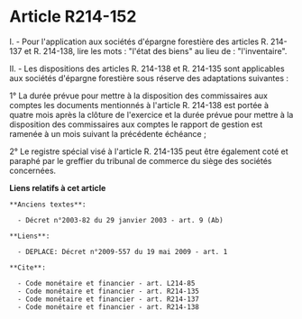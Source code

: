 # Article R214-152

I. - Pour l'application aux sociétés d'épargne forestière des articles R. 214-137 et R. 214-138, lire les mots : "l'état des
biens" au lieu de : "l'inventaire".

II. - Les dispositions des articles R. 214-138 et R. 214-135 sont applicables aux sociétés d'épargne forestière sous réserve
des adaptations suivantes :

1° La durée prévue pour mettre à la disposition des commissaires aux comptes les documents mentionnés à l'article R. 214-138
est portée à quatre mois après la clôture de l'exercice et la durée prévue pour mettre à la disposition des commissaires aux
comptes le rapport de gestion est ramenée à un mois suivant la précédente échéance ;

2° Le registre spécial visé à l'article R. 214-135 peut être également coté et paraphé par le greffier du tribunal de
commerce du siège des sociétés concernées.

**Liens relatifs à cet article**

	**Anciens textes**:

	  - Décret n°2003-82 du 29 janvier 2003 - art. 9 (Ab)

	**Liens**:

	  - DEPLACE: Décret n°2009-557 du 19 mai 2009 - art. 1

	**Cite**:

	  - Code monétaire et financier - art. L214-85
	  - Code monétaire et financier - art. R214-135
	  - Code monétaire et financier - art. R214-137
	  - Code monétaire et financier - art. R214-138
